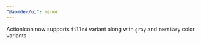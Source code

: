 ```yaml
---
"@aomdev/ui": minor
---
```


ActionIcon now supports `filled` variant along with `gray` and `tertiary` color variants
